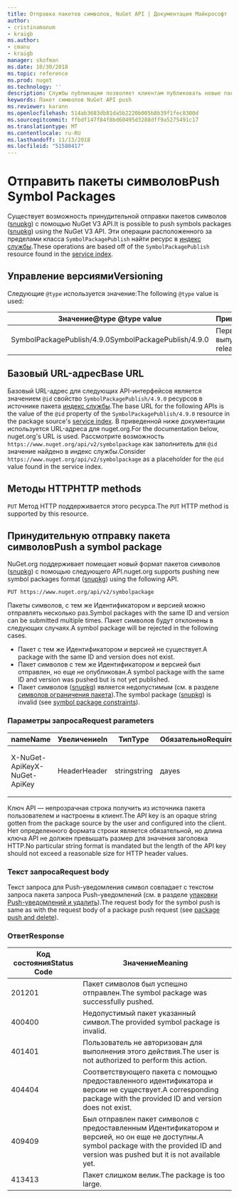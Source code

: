 ```yaml
---
title: Отправка пакетов символов, NuGet API | Документация Майкрософт
author:
- cristinamanum
- kraigb
ms.author:
- cmanu
- kraigb
manager: skofman
ms.date: 10/30/2018
ms.topic: reference
ms.prod: nuget
ms.technology: ''
description: Службы публикации позволяет клиентам публиковать новые пакеты символов.
keywords: Пакет символов NuGet API push
ms.reviewer: karann
ms.openlocfilehash: 514ab3683db81da5b2220b005b8b39f1fec8300d
ms.sourcegitcommit: ffbdf147f84f8bd60495d3288dff9a5275491c17
ms.translationtype: MT
ms.contentlocale: ru-RU
ms.lasthandoff: 11/13/2018
ms.locfileid: "51580417"
---
```

# <a name="push-symbol-packages"></a><span data-ttu-id="3d8ab-104">Отправить пакеты символов</span><span class="sxs-lookup"><span data-stu-id="3d8ab-104">Push Symbol Packages</span></span>

<span data-ttu-id="3d8ab-105">Существует возможность принудительной отправки пакетов символов ([snupkg](../create-packages/Symbol-Packages-snupkg.md)) с помощью NuGet V3 API.</span><span class="sxs-lookup"><span data-stu-id="3d8ab-105">It is possible to push symbols packages ([snupkg](../create-packages/Symbol-Packages-snupkg.md)) using the NuGet V3 API.</span></span>
<span data-ttu-id="3d8ab-106">Эти операции расположенного за пределами класса `SymbolPackagePublish` найти ресурс в [индекс службы](service-index.md).</span><span class="sxs-lookup"><span data-stu-id="3d8ab-106">These operations are based off of the `SymbolPackagePublish` resource found in the [service index](service-index.md).</span></span>

## <a name="versioning"></a><span data-ttu-id="3d8ab-107">Управление версиями</span><span class="sxs-lookup"><span data-stu-id="3d8ab-107">Versioning</span></span>

<span data-ttu-id="3d8ab-108">Следующие `@type` используется значение:</span><span class="sxs-lookup"><span data-stu-id="3d8ab-108">The following `@type` value is used:</span></span>

<span data-ttu-id="3d8ab-109">Значение@type </span><span class="sxs-lookup"><span data-stu-id="3d8ab-109">@type value</span></span>                 | <span data-ttu-id="3d8ab-110">Примечания</span><span class="sxs-lookup"><span data-stu-id="3d8ab-110">Notes</span></span>
--------------------        | -----
<span data-ttu-id="3d8ab-111">SymbolPackagePublish/4.9.0</span><span class="sxs-lookup"><span data-stu-id="3d8ab-111">SymbolPackagePublish/4.9.0</span></span>  | <span data-ttu-id="3d8ab-112">Первоначальный выпуск</span><span class="sxs-lookup"><span data-stu-id="3d8ab-112">The initial release</span></span>

## <a name="base-url"></a><span data-ttu-id="3d8ab-113">Базовый URL-адрес</span><span class="sxs-lookup"><span data-stu-id="3d8ab-113">Base URL</span></span>

<span data-ttu-id="3d8ab-114">Базовый URL-адрес для следующих API-интерфейсов является значением `@id` свойство `SymbolPackagePublish/4.9.0` ресурсов в источнике пакета [индекс службы](service-index.md).</span><span class="sxs-lookup"><span data-stu-id="3d8ab-114">The base URL for the following APIs is the value of the `@id` property of the `SymbolPackagePublish/4.9.0` resource in the package source's [service index](service-index.md).</span></span> <span data-ttu-id="3d8ab-115">В приведенной ниже документации используется URL-адреса для nuget.org.</span><span class="sxs-lookup"><span data-stu-id="3d8ab-115">For the documentation below, nuget.org's URL is used.</span></span> <span data-ttu-id="3d8ab-116">Рассмотрите возможность `https://www.nuget.org/api/v2/symbolpackage` как заполнитель для `@id` значение найдено в индекс службы.</span><span class="sxs-lookup"><span data-stu-id="3d8ab-116">Consider `https://www.nuget.org/api/v2/symbolpackage` as a placeholder for the `@id` value found in the service index.</span></span>

## <a name="http-methods"></a><span data-ttu-id="3d8ab-117">Методы HTTP</span><span class="sxs-lookup"><span data-stu-id="3d8ab-117">HTTP methods</span></span>

<span data-ttu-id="3d8ab-118">`PUT` Метод HTTP поддерживается этого ресурса.</span><span class="sxs-lookup"><span data-stu-id="3d8ab-118">The `PUT` HTTP method is supported by this resource.</span></span> 

## <a name="push-a-symbol-package"></a><span data-ttu-id="3d8ab-119">Принудительную отправку пакета символов</span><span class="sxs-lookup"><span data-stu-id="3d8ab-119">Push a symbol package</span></span>

<span data-ttu-id="3d8ab-120">NuGet.org поддерживает помещает новый формат пакетов символов ([snupkg](../create-packages/Symbol-Packages-snupkg.md)) с помощью следующего API.</span><span class="sxs-lookup"><span data-stu-id="3d8ab-120">nuget.org supports pushing new symbol packages format ([snupkg](../create-packages/Symbol-Packages-snupkg.md)) using the following API.</span></span> 

    PUT https://www.nuget.org/api/v2/symbolpackage

<span data-ttu-id="3d8ab-121">Пакеты символов, с тем же Идентификатором и версией можно отправлять несколько раз.</span><span class="sxs-lookup"><span data-stu-id="3d8ab-121">Symbol packages with the same ID and version can be submitted multiple times.</span></span> <span data-ttu-id="3d8ab-122">Пакет символов будут отклонены в следующих случаях.</span><span class="sxs-lookup"><span data-stu-id="3d8ab-122">A symbol package will be rejected in the following cases.</span></span>
- <span data-ttu-id="3d8ab-123">Пакет с тем же Идентификатором и версией не существует.</span><span class="sxs-lookup"><span data-stu-id="3d8ab-123">A package with the same ID and version does not exist.</span></span>
- <span data-ttu-id="3d8ab-124">Пакет символов с тем же Идентификатором и версией был отправлен, но еще не опубликован.</span><span class="sxs-lookup"><span data-stu-id="3d8ab-124">A symbol package with the same ID and version was pushed but is not yet published.</span></span>
- <span data-ttu-id="3d8ab-125">Пакет символов ([snupkg](../create-packages/Symbol-Packages-snupkg.md)) является недопустимым (см. в разделе [символов ограничения пакета](../create-packages/Symbol-Packages-snupkg.md)).</span><span class="sxs-lookup"><span data-stu-id="3d8ab-125">The symbol package ([snupkg](../create-packages/Symbol-Packages-snupkg.md)) is invalid (see [symbol package constraints](../create-packages/Symbol-Packages-snupkg.md)).</span></span>

### <a name="request-parameters"></a><span data-ttu-id="3d8ab-126">Параметры запроса</span><span class="sxs-lookup"><span data-stu-id="3d8ab-126">Request parameters</span></span>

<span data-ttu-id="3d8ab-127">name</span><span class="sxs-lookup"><span data-stu-id="3d8ab-127">Name</span></span>           | <span data-ttu-id="3d8ab-128">Увеличение</span><span class="sxs-lookup"><span data-stu-id="3d8ab-128">In</span></span>     | <span data-ttu-id="3d8ab-129">Тип</span><span class="sxs-lookup"><span data-stu-id="3d8ab-129">Type</span></span>   | <span data-ttu-id="3d8ab-130">Обязательно</span><span class="sxs-lookup"><span data-stu-id="3d8ab-130">Required</span></span> | <span data-ttu-id="3d8ab-131">Примечания</span><span class="sxs-lookup"><span data-stu-id="3d8ab-131">Notes</span></span>
-------------- | ------ | ------ | -------- | -----
<span data-ttu-id="3d8ab-132">X-NuGet-ApiKey</span><span class="sxs-lookup"><span data-stu-id="3d8ab-132">X-NuGet-ApiKey</span></span> | <span data-ttu-id="3d8ab-133">Header</span><span class="sxs-lookup"><span data-stu-id="3d8ab-133">Header</span></span> | <span data-ttu-id="3d8ab-134">string</span><span class="sxs-lookup"><span data-stu-id="3d8ab-134">string</span></span> | <span data-ttu-id="3d8ab-135">да</span><span class="sxs-lookup"><span data-stu-id="3d8ab-135">yes</span></span>      | <span data-ttu-id="3d8ab-136">Например `X-NuGet-ApiKey: {USER_API_KEY}` </span><span class="sxs-lookup"><span data-stu-id="3d8ab-136">For example, `X-NuGet-ApiKey: {USER_API_KEY}`</span></span>

<span data-ttu-id="3d8ab-137">Ключ API — непрозрачная строка получить из источника пакета пользователем и настроены в клиент.</span><span class="sxs-lookup"><span data-stu-id="3d8ab-137">The API key is an opaque string gotten from the package source by the user and configured into the client.</span></span> <span data-ttu-id="3d8ab-138">Нет определенного формата строки является обязательной, но длина ключа API не должен превышать размер для значения заголовка HTTP.</span><span class="sxs-lookup"><span data-stu-id="3d8ab-138">No particular string format is mandated but the length of the API key should not exceed a reasonable size for HTTP header values.</span></span>

### <a name="request-body"></a><span data-ttu-id="3d8ab-139">Текст запроса</span><span class="sxs-lookup"><span data-stu-id="3d8ab-139">Request body</span></span>

<span data-ttu-id="3d8ab-140">Текст запроса для Push-уведомления символ совпадает с текстом запроса пакета запроса Push-уведомлений (см. в разделе [упаковки Push-уведомлений и удалить](package-publish-resource.md)).</span><span class="sxs-lookup"><span data-stu-id="3d8ab-140">The request body for the symbol push is same as with the request body of a package push request (see [package push and delete](package-publish-resource.md)).</span></span> 

### <a name="response"></a><span data-ttu-id="3d8ab-141">Ответ</span><span class="sxs-lookup"><span data-stu-id="3d8ab-141">Response</span></span>

<span data-ttu-id="3d8ab-142">Код состояния</span><span class="sxs-lookup"><span data-stu-id="3d8ab-142">Status Code</span></span> | <span data-ttu-id="3d8ab-143">Значение</span><span class="sxs-lookup"><span data-stu-id="3d8ab-143">Meaning</span></span>
----------- | -------
<span data-ttu-id="3d8ab-144">201</span><span class="sxs-lookup"><span data-stu-id="3d8ab-144">201</span></span>         | <span data-ttu-id="3d8ab-145">Пакет символов был успешно отправлен.</span><span class="sxs-lookup"><span data-stu-id="3d8ab-145">The symbol package was successfully pushed.</span></span>
<span data-ttu-id="3d8ab-146">400</span><span class="sxs-lookup"><span data-stu-id="3d8ab-146">400</span></span>         | <span data-ttu-id="3d8ab-147">Недопустимый пакет указанный символ.</span><span class="sxs-lookup"><span data-stu-id="3d8ab-147">The provided symbol package is invalid.</span></span>
<span data-ttu-id="3d8ab-148">401</span><span class="sxs-lookup"><span data-stu-id="3d8ab-148">401</span></span>         | <span data-ttu-id="3d8ab-149">Пользователь не авторизован для выполнения этого действия.</span><span class="sxs-lookup"><span data-stu-id="3d8ab-149">The user is not authorized to perform this action.</span></span>
<span data-ttu-id="3d8ab-150">404</span><span class="sxs-lookup"><span data-stu-id="3d8ab-150">404</span></span>         | <span data-ttu-id="3d8ab-151">Соответствующего пакета с помощью предоставленного идентификатора и версии не существует.</span><span class="sxs-lookup"><span data-stu-id="3d8ab-151">A corresponding package with the provided ID and version does not exist.</span></span>
<span data-ttu-id="3d8ab-152">409</span><span class="sxs-lookup"><span data-stu-id="3d8ab-152">409</span></span>         | <span data-ttu-id="3d8ab-153">Был отправлен пакет символов с предоставленным Идентификатором и версией, но он еще не доступны.</span><span class="sxs-lookup"><span data-stu-id="3d8ab-153">A symbol package with the provided ID and version was pushed but it is not available yet.</span></span>
<span data-ttu-id="3d8ab-154">413</span><span class="sxs-lookup"><span data-stu-id="3d8ab-154">413</span></span>         | <span data-ttu-id="3d8ab-155">Пакет слишком велик.</span><span class="sxs-lookup"><span data-stu-id="3d8ab-155">The package is too large.</span></span>

